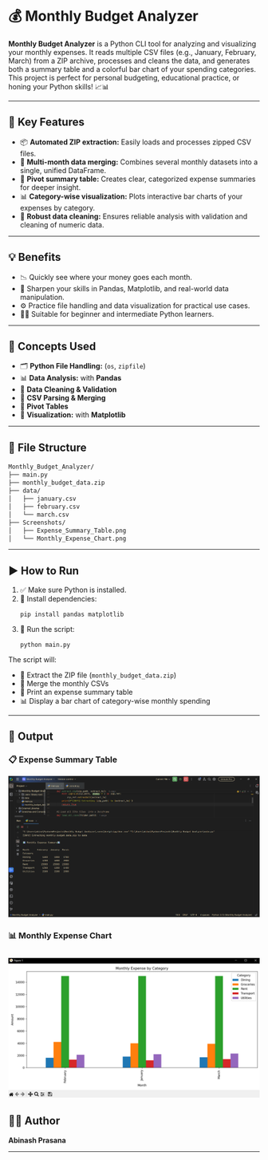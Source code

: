 # 💰 Monthly Budget Analyzer

**Monthly Budget Analyzer** is a Python CLI tool for analyzing and visualizing your monthly expenses. It reads multiple CSV files (e.g., January, February, March) from a ZIP archive, processes and cleans the data, and generates both a summary table and a colorful bar chart of your spending categories. This project is perfect for personal budgeting, educational practice, or honing your Python skills! 📈📊

---

## 🔑 Key Features

- 📦 **Automated ZIP extraction:** Easily loads and processes zipped CSV files.
- 📁 **Multi-month data merging:** Combines several monthly datasets into a single, unified DataFrame.
- 🧠 **Pivot summary table:** Creates clear, categorized expense summaries for deeper insight.
- 📊 **Category-wise visualization:** Plots interactive bar charts of your expenses by category.
- 🧹 **Robust data cleaning:** Ensures reliable analysis with validation and cleaning of numeric data.

---

## 💡 Benefits

- 📉 Quickly see where your money goes each month.
- 🧠 Sharpen your skills in Pandas, Matplotlib, and real-world data manipulation.
- ⚙️ Practice file handling and data visualization for practical use cases.
- 🧑‍💻 Suitable for beginner and intermediate Python learners.

---

## 🧠 Concepts Used

- 🗂️ **Python File Handling:** (`os`, `zipfile`)
- 📊 **Data Analysis:** with **Pandas**
- 🧼 **Data Cleaning & Validation**
- 📂 **CSV Parsing & Merging**
- 🧾 **Pivot Tables**
- 🎨 **Visualization:** with **Matplotlib**

---

## 📁 File Structure

```
Monthly_Budget_Analyzer/
├── main.py
├── monthly_budget_data.zip
├── data/
│   ├── january.csv
│   ├── february.csv
│   └── march.csv
├── Screenshots/
│   ├── Expense_Summary_Table.png
│   └── Monthly_Expense_Chart.png
```

---

## ▶️ How to Run

1. ✅ Make sure Python is installed.
2. 🔧 Install dependencies:
   ```
   pip install pandas matplotlib
   ```
3. 🚀 Run the script:
   ```
   python main.py
   ```

The script will:
- 📂 Extract the ZIP file (`monthly_budget_data.zip`)
- 🔄 Merge the monthly CSVs
- 🧾 Print an expense summary table
- 📊 Display a bar chart of category-wise monthly spending

---

## 📌 Output

### 📋 Expense Summary Table
![📋 Expense Summary Table](Monthly%20Budget%20Analyzer/Screenshots/Expense_Summary_Table.png)

### 📊 Monthly Expense Chart
![📊 Monthly Expense Chart](Monthly%20Budget%20Analyzer/Screenshots/Monthly_Expense_Chart.png)
---

## 👨‍💻 Author

**Abinash Prasana**

---
